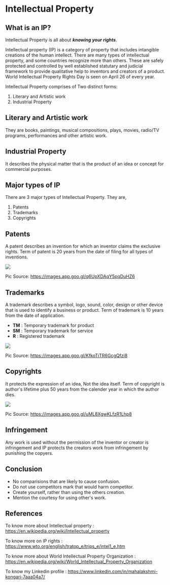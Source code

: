 # **Intellectual Property**
## What is an IP?

Intellectual Property is all about ***knowing your rights***.

Intellectual property (IP) is a category of property that includes intangible creations of the human intellect. There are many types of intellectual property, and some countries recognize more than others. These are safely protected and controlled by well established statutary and judicial framework to provide qualitative help to inventors and creators of a product. World Intellectual Property Rights Day is seen on April 26 of every year.

Intellectual Property comprises of Two distinct forms:
1. Literary and Artistic work
1. Industrial Property
## Literary and Artistic work
They are books, paintings, musical compositions, plays, movies, radio/TV programs, performances and other artistic work.

## Industrial Property
It describes the physical matter that is the product of an idea or concept for commercial purposes.

## Major types of IP
There are 3 major types of Intellectual Property. They are,
1. Patents
1. Trademarks
1. Copyrights

## Patents
A patent describes an invention for which an inventor claims the exclusive rights. Term of patent is 20 years from the date of filing for all types of inventions.

![](https://image.slidesharecdn.com/finalppt-ip-120705063938-phpapp02/95/intellectual-property-rights-19-728.jpg?cb=1341470455)

Pic Source: https://images.app.goo.gl/q6UpXDAqY5pqDuHZ6

## Trademarks
A trademark describes a symbol, logo, sound, color, design or other device that is used to identify a business or product. Term of trademark is 10 years from the date of application.
- **TM** : Temporary trademark for product
- **SM** : Temporary trademark for service
- **R** : Registered trademark

![](https://ebaqdesign.com/wp-content/uploads/2018/04/trademark-symbols.png)

Pic Source: https://images.app.goo.gl/KfkoTiTR6GcgQfzi8

## Copyrights
It protects the expression of an idea, Not the idea itself. Term of copyright is author's lifetime plus 50 years from the calender year in which the author dies.

![](https://vakilsearch.com/advice/wp-content/uploads/2016/09/copyrightinfringement-696x245.png)

Pic Source: https://images.app.goo.gl/uML8XgwKLfzR1Lhp8

## Infringement

Any work is used without the permission of the inventor or creator is infringement and IP protects the creators work from infringement by punishing the copyers.

## Conclusion

- No comparisions that are likely to cause confusion.
- Do not use competitors mark that would harm competitor.
- Create yourself, rather than using the others creation.
- Mention the courtesy for using other's work.

## References

To know more about Intellectual property : https://en.wikipedia.org/wiki/Intellectual_property

To know more on IP rights : https://www.wto.org/english/tratop_e/trips_e/intel1_e.htm

To know more about World Intellectual Property Organization : https://en.wikipedia.org/wiki/World_Intellectual_Property_Organization

To know my Linkedin profile : https://www.linkedin.com/in/mahalakshmi-kongari-7aaa04a7/
